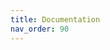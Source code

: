 ```yaml
---
title: Documentation
nav_order: 90
---
```


[](https://automaate.github.io/gen2_wiki_sandbox/docs/html)
